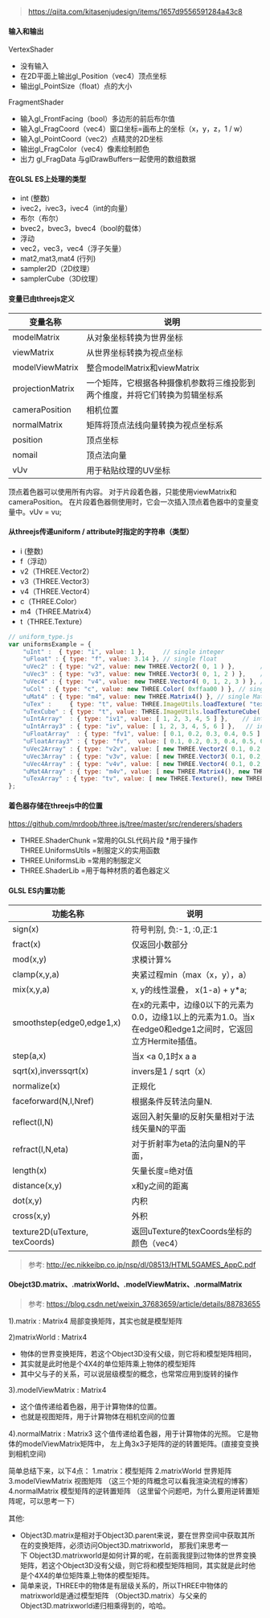 > https://qiita.com/kitasenjudesign/items/1657d9556591284a43c8

#### 输入和输出
VertexShader
- 没有输入
- 在2D平面上输出gl_Position（vec4）顶点坐标
- 输出gl_PointSize（float）点的大小

FragmentShader
- 输入gl_FrontFacing（bool）多边形的前后布尔值
- 输入gl_FragCoord（vec4）窗口坐标=画布上的坐标（x，y，z，1 / w）
- 输入gl_PointCoord（vec2）点精灵的2D坐标
- 输出gl_FragColor（vec4）像素绘制颜色
- 出力 gl_FragData 与glDrawBuffers一起使用的数组数据

#### 在GLSL ES上处理的类型
- int (整数)
- ivec2，ivec3，ivec4（int的向量）
- 布尔（布尔）
- bvec2，bvec3，bvec4（bool的载体）
- 浮动
- vec2，vec3，vec4（浮子矢量）
- mat2,mat3,mat4 (行列)
- sampler2D（2D纹理）
- samplerCube（3D纹理）

#### 变量已由threejs定义
| 变量名称 | 说明 |
| -------- | ---- |
| modelMatrix      | 从对象坐标转换为世界坐标                                                     |
| viewMatrix       | 从世界坐标转换为视点坐标                                                     |
| modelViewMatrix  | 整合modelMatrix和viewMatrix                                                  |
| projectionMatrix | 一个矩阵，它根据各种摄像机参数将三维投影到两个维度，并将它们转换为剪辑坐标系 |
| cameraPosition   | 相机位置                                                                     |
| normalMatrix     | 矩阵将顶点法线向量转换为视点坐标系                                           |
| position         | 顶点坐标                                                                     |
| nomail           | 顶点法向量                                                                   |
| vUv           | 用于粘贴纹理的UV坐标                                                         |

顶点着色器可以使用所有内容。
对于片段着色器，只能使用viewMatrix和cameraPosition。
在片段着色器侧使用时，它会一次插入顶点着色器中的变量变量中。vUv = vu;

#### 从threejs传递uniform / attribute时指定的字符串（类型）
- i (整数)
- f（浮动）
- v2（THREE.Vector2）
- v3（THREE.Vector3）
- v4（THREE.Vector4）
- c（THREE.Color）
- m4（THREE.Matrix4）
- t（THREE.Texture）

```js
// uniform_type.js
var uniformsExample = {
    "uInt" :  { type: "i", value: 1 },     // single integer
    "uFloat" : { type: "f", value: 3.14 }, // single float
    "uVec2" : { type: "v2", value: new THREE.Vector2( 0, 1 ) },       // single Vector2
    "uVec3" : { type: "v3", value: new THREE.Vector3( 0, 1, 2 ) },    // single Vector3
    "uVec4" : { type: "v4", value: new THREE.Vector4( 0, 1, 2, 3 ) }, // single Vector4
    "uCol" : { type: "c", value: new THREE.Color( 0xffaa00 ) }, // single Color
    "uMat4" : { type: "m4", value: new THREE.Matrix4() }, // single Matrix4
    "uTex" :     { type: "t", value: THREE.ImageUtils.loadTexture( "texture.jpg" ) }, // regular texture
    "uTexCube" : { type: "t", value: THREE.ImageUtils.loadTextureCube( [ "px.jpg", "nx.jpg", // cube texture
    "uIntArray"  : { type: "iv1", value: [ 1, 2, 3, 4, 5 ] },    // integer array (plain)
    "uIntArray3" : { type: "iv", value: [ 1, 2, 3, 4, 5, 6 ] },   // integer array (ivec3)
    "uFloatArray"  : { type: "fv1", value: [ 0.1, 0.2, 0.3, 0.4, 0.5 ] },    // float array (plain)
    "uFloatArray3" : { type: "fv",  value: [ 0.1, 0.2, 0.3, 0.4, 0.5, 0.6 ] }, // float array (vec3)
    "uVec2Array" : { type: "v2v", value: [ new THREE.Vector2( 0.1, 0.2 ),
    "uVec3Array" : { type: "v3v", value: [ new THREE.Vector3( 0.1, 0.2, 0.3 ),
    "uVec4Array" : { type: "v4v", value: [ new THREE.Vector4( 0.1, 0.2, 0.3, 0.4 ),
    "uMat4Array" : { type: "m4v", value: [ new THREE.Matrix4(), new THREE.Matrix4() ] }, // Matrix4 array
    "uTexArray" : { type: "tv", value: [ new THREE.Texture(), new THREE.Texture() ] } // texture array (regular)
};
```

#### 着色器存储在threejs中的位置
https://github.com/mrdoob/three.js/tree/master/src/renderers/shaders
* THREE.ShaderChunk =常用的GLSL代码片段
*用于操作THREE.UniformsUtils =制服定义的实用函数
* THREE.UniformsLib =常用的制服定义
* THREE.ShaderLib =用于每种材质的着色器定义

#### GLSL ES内置功能
| 功能名称                       | 说明                                                                                                      |
| ------------------------------ | --------------------------------------------------------------------------------------------------------- |
| sign(x)                        | 符号判别, 负:-1, :0,正:1                                                                                  |
| fract(x)                       | 仅返回小数部分                                                                                            |
| mod(x,y)                       | 求模计算%                                                                                                 |
| clamp(x,y,a)                   | 夹紧过程min（max（x，y），a）                                                                             |
| mix(x,y,a)                     | x, y的线性混叠， x(1-a) + y*a;                                                                            |
| smoothstep(edge0,edge1,x)      | 在x的元素中，边缘0以下的元素为0.0，边缘1以上的元素为1.0。当x在edge0和edge1之间时，它返回立方Hermite插值。 |
| step(a,x)                      | 当x <a 0,1时x a a                                                                                         |
| sqrt(x),inverssqrt(x)          | invers是1 / sqrt（x）                                                                                     |
| normalize(x)                   | 正规化                                                                                                    |
| faceforward(N,I,Nref)          | 根据条件反转法向量N.                                                                                      |
| reflect(I,N)                   | 返回入射矢量I的反射矢量相对于法线矢量N的平面                                                              |
| refract(I,N,eta)               | 对于折射率为eta的法向量N的平面，                                                                          |
| length(x)                      | 矢量长度=绝对值                                                                                           |
| distance(x,y)                  | x和y之间的距离                                                                                            |
| dot(x,y)                       | 内积                                                                                                      |
| cross(x,y)                     | 外积                                                                                                      |
| texture2D(uTexture, texCoords) | 返回uTexture的texCoords坐标的颜色（vec4）                                                                 |

> 参考: http://ec.nikkeibp.co.jp/nsp/dl/08513/HTML5GAMES_AppC.pdf



#### Obejct3D.matrix、.matrixWorld、.modelViewMatrix、.normalMatrix
> 参考: https://blog.csdn.net/weixin_37683659/article/details/88783655

1).matrix : Matrix4
局部变换矩阵，其实也就是模型矩阵

2)matrixWorld : Matrix4
- 物体的世界变换矩阵，若这个Object3D没有父级，则它将和模型矩阵相同，
- 其实就是此时他是个4X4的单位矩阵乘上物体的模型矩阵
- 其中父与子的关系，可以说层级模型的概念，也常常应用到旋转的操作

3).modelViewMatrix : Matrix4
- 这个值传递给着色器，用于计算物体的位置。
- 也就是视图矩阵，用于计算物体在相机空间的位置

4).normalMatrix : Matrix3
这个值传递给着色器，用于计算物体的光照。 它是物体的modelViewMatrix矩阵中，
左上角3x3子矩阵的逆的转置矩阵。(直接变变换到相机空间)

简单总结下来，以下4点：
    1.matrix：模型矩阵
    2.matrixWorld 世界矩阵
    3.modelViewMatrix 视图矩阵  （这三个矩的阵概念可以看我渲染流程的博客）
    4.normalMatrix  模型矩阵的逆转置矩阵  （这里留个问题吧，为什么要用逆转置矩阵呢，可以思考一下）

其他:
- Object3D.matrix是相对于Object3D.parent来说，要在世界空间中获取其所在的变换矩阵，必须访问Object3D.matrixworld，
那我们来思考一下 Object3D.matrixworld是如何计算的呢，在前面我提到过物体的世界变换矩阵，若这个Object3D没有父级，则它将和模型矩阵相同，其实就是此时他是个4X4的单位矩阵乘上物体的模型矩阵。
- 简单来说，THREE中的物体是有层级关系的，所以THREE中物体的 matrixworld是通过模型矩阵 （Object3D.matrix）与父亲的 Object3D.matrixworld递归相乘得到的，哈哈。
